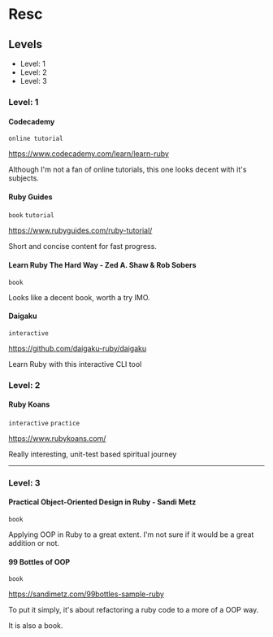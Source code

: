 # Resc

## Levels

- Level: 1
- Level: 2
- Level: 3


### Level: 1

#### Codecademy 
`online tutorial`

https://www.codecademy.com/learn/learn-ruby

Although I'm not a fan of online tutorials, this one looks decent with it's subjects.

#### Ruby Guides 
`book` `tutorial`

https://www.rubyguides.com/ruby-tutorial/

Short and concise content for fast progress. 


#### Learn Ruby The Hard Way - Zed A. Shaw & Rob Sobers
`book`

Looks like a decent book, worth a try IMO.

#### Daigaku
`interactive`

https://github.com/daigaku-ruby/daigaku

Learn Ruby with this interactive CLI tool



### Level: 2


#### Ruby Koans
`interactive` `practice`

https://www.rubykoans.com/

Really interesting, unit-test based spiritual journey

---

### Level: 3

#### Practical Object-Oriented Design in Ruby - Sandi Metz
`book`

Applying OOP in Ruby to a great extent. I'm not sure if it would be a great addition or not.


#### 99 Bottles of OOP
`book`

https://sandimetz.com/99bottles-sample-ruby

To put it simply, it's about refactoring a ruby code to a more of a OOP way.

It is also a book.

